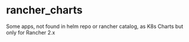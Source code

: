 # rancher_charts
Some apps, not found in helm repo or rancher catalog,  as K8s Charts but only for Rancher 2.x
